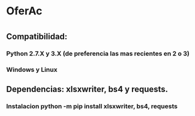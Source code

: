# OferAc
#
## Compatibilidad:
### Python 2.7.X y 3.X (de preferencia las mas recientes en 2 o 3)
### Windows y Linux

## Dependencias: xlsxwriter, bs4 y requests.
### Instalacion python -m pip install xlsxwriter, bs4, requests
